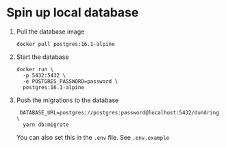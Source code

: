 # Spin up local database

1. Pull the database image
   ```
   docker pull postgres:16.1-alpine
   ```
2. Start the database
   ```
   docker run \
     -p 5432:5432 \
     -e POSTGRES_PASSWORD=password \
     postgres:16.1-alpine
   ```
3. Push the migrations to the database
   ```
    DATABASE_URL=postgres://postgres:password@localhost:5432/dundring \
     yarn db:migrate
   ```
   You can also set this in the `.env` file. See `.env.example`
